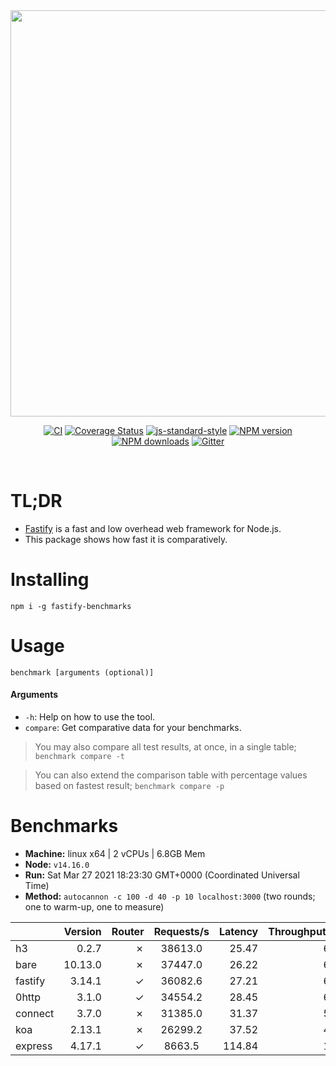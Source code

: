 <div align="center">
<img src="https://github.com/fastify/graphics/raw/master/full-logo.png" width="650" height="auto"/>
</div>

<div align="center">

[![CI](https://github.com/fastify/fastify/workflows/ci/badge.svg)](https://github.com/fastify/fastify/actions/workflows/ci.yml)
[![Coverage Status](https://coveralls.io/repos/github/fastify/fastify/badge.svg?branch=master)](https://coveralls.io/github/fastify/fastify?branch=master)
[![js-standard-style](https://img.shields.io/badge/code%20style-standard-brightgreen.svg?style=flat)](http://standardjs.com/)
[![NPM version](https://img.shields.io/npm/v/fastify.svg?style=flat)](https://www.npmjs.com/package/fastify)
[![NPM downloads](https://img.shields.io/npm/dm/fastify.svg?style=flat)](https://www.npmjs.com/package/fastify) [![Gitter](https://badges.gitter.im/gitterHQ/gitter.svg)](https://gitter.im/fastify)
</div>
<br />

# TL;DR

* [Fastify](https://github.com/fastify/fastify) is a fast and low overhead web framework for Node.js.
* This package shows how fast it is comparatively.

# Installing

```
npm i -g fastify-benchmarks
```

# Usage

```
benchmark [arguments (optional)]
```

#### Arguments

* `-h`: Help on how to use the tool.
* `compare`: Get comparative data for your benchmarks.

> You may also compare all test results, at once, in a single table; `benchmark compare -t`

> You can also extend the comparison table with percentage values based on fastest result; `benchmark compare -p`
# Benchmarks

* __Machine:__ linux x64 | 2 vCPUs | 6.8GB Mem
* __Node:__ `v14.16.0`
* __Run:__ Sat Mar 27 2021 18:23:30 GMT+0000 (Coordinated Universal Time)
* __Method:__ `autocannon -c 100 -d 40 -p 10 localhost:3000` (two rounds; one to warm-up, one to measure)

|         | Version | Router | Requests/s | Latency | Throughput/Mb |
| :--     | --:     | --:    | :-:        | --:     | --:           |
| h3      | 0.2.7   | ✗      | 38613.0    | 25.47   | 6.52          |
| bare    | 10.13.0 | ✗      | 37447.0    | 26.22   | 6.68          |
| fastify | 3.14.1  | ✓      | 36082.6    | 27.21   | 6.43          |
| 0http   | 3.1.0   | ✓      | 34554.2    | 28.45   | 6.16          |
| connect | 3.7.0   | ✗      | 31385.0    | 31.37   | 5.60          |
| koa     | 2.13.1  | ✗      | 26299.2    | 37.52   | 4.69          |
| express | 4.17.1  | ✓      | 8663.5     | 114.84  | 1.54          |
